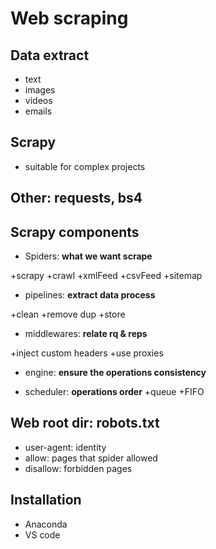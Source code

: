
# Web scraping

## Data extract

- text
- images
- videos
- emails
  
## Scrapy

- suitable for complex projects
  
## Other: requests, bs4

## Scrapy components

- Spiders: **what we want scrape**
  
+scrapy
+crawl
+xmlFeed
+csvFeed
+sitemap
  
- pipelines: **extract data process**
  
+clean
+remove dup
+store

- middlewares: **relate rq & reps**
  
+inject custom headers
+use proxies

- engine: **ensure the operations consistency**

- scheduler: **operations order**
+queue
+FIFO

## Web root dir: robots.txt

- user-agent: identity
- allow: pages that spider allowed
- disallow: forbidden pages

## Installation

- Anaconda
- VS code
  